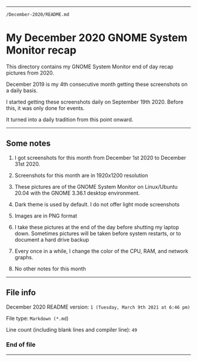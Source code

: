 
***

`/December-2020/README.md`

# My December 2020 GNOME System Monitor recap

This directory contains my GNOME System Monitor end of day recap pictures from 2020.

December 2019 is my 4th consecutive month getting these screenshots on a daily basis.

I started getting these screenshots daily on September 19th 2020. Before this, it was only done for events.

It turned into a daily tradition from this point onward.

***

## Some notes

1. I got screenshots for this month from December 1st 2020 to December 31st 2020.

2. Screenshots for this month are in 1920x1200 resolution

3. These pictures are of the GNOME System Monitor on Linux/Ubuntu 20.04 with the GNOME 3.36.1 desktop environment.

4. Dark theme is used by default. I do not offer light mode screenshots

5. Images are in PNG format

6. I take these pictures at the end of the day before shutting my laptop down. Sometimes pictures will be taken before system restarts, or to document a hard drive backup

7. Every once in a while, I change the color of the CPU, RAM, and network graphs.

8. No other notes for this month

***

## File info

December 2020 README version: `1 (Tuesday, March 9th 2021 at 6:46 pm)`

File type: `Markdown (*.md`)

Line count (including blank lines and compiler line): `49`

### End of file

***
